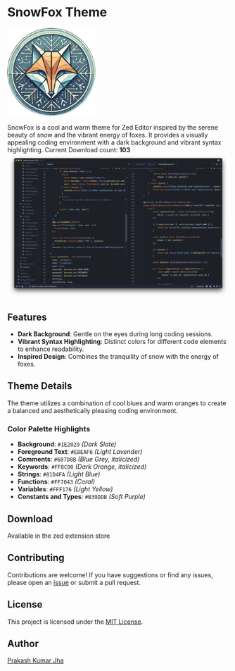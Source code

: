 # SnowFox Theme

<img src="assets/snow-fox.png" alt="SnowFox Logo" width="200"/>

SnowFox is a cool and warm theme for Zed Editor inspired by the serene beauty of snow and the vibrant energy of foxes. It provides a visually appealing coding environment with a dark background and vibrant syntax highlighting.
Current Download count:  **103**
![SnowFox Theme Screenshot](assets/1a.png)

## Features

- **Dark Background**: Gentle on the eyes during long coding sessions.
- **Vibrant Syntax Highlighting**: Distinct colors for different code elements to enhance readability.
- **Inspired Design**: Combines the tranquility of snow with the energy of foxes.

## Theme Details

The theme utilizes a combination of cool blues and warm oranges to create a balanced and aesthetically pleasing coding environment.

### Color Palette Highlights

- **Background**: `#1E2029` *(Dark Slate)*
- **Foreground Text**: `#E8EAF6` *(Light Lavender)*
- **Comments**: `#607D8B` *(Blue Grey, *italicized*)*
- **Keywords**: `#FF8C00` *(Dark Orange, *italicized*)*
- **Strings**: `#81D4FA` *(Light Blue)*
- **Functions**: `#FF7043` *(Coral)*
- **Variables**: `#FFF176` *(Light Yellow)*
- **Constants and Types**: `#B39DDB` *(Soft Purple)*

## Download

Available in the zed extension store

## Contributing

Contributions are welcome! If you have suggestions or find any issues, please open an [issue](https://github.com/ProPrak01/zed-SnowFox-theme/issues) or submit a pull request.

## License

This project is licensed under the [MIT License](LICENSE).

## Author

[Prakash Kumar Jha](mailto:prakashiitm1@gmail.com)
